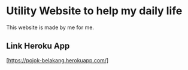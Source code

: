 # Utility Website to help my daily life

This website is made by me for me.

## Link Heroku App
[https://pojok-belakang.herokuapp.com/]
